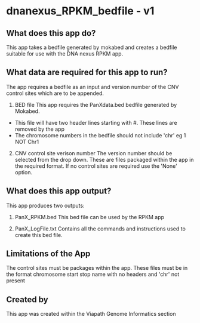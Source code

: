 # dnanexus_RPKM_bedfile - v1

## What does this app do?
This app takes a bedfile generated by mokabed and creates a bedfile suitable for use with the DNA nexus RPKM app.

## What data are required for this app to run?
The app requires a bedfile as an input and version number of the CNV control sites which are to be appended.

1. BED file
This app requires the PanXdata.bed bedfile generated by Mokabed.
  * This file will have two header lines starting with #. These lines are removed by the app
  * The chromosome numbers in the bedfile should not include 'chr' eg 1 NOT Chr1

2. CNV control site verison number
The version number should be selected from the drop down.
These are files packaged within the app in the required format.
If no control sites are required use the 'None' option.


## What does this app output?
This app produces two outputs:

1. PanX_RPKM.bed
This bed file can be used by the RPKM app

2. PanX_LogFile.txt
Contains all the commands and instructions used to create this bed file.


## Limitations of the App
The control sites must be packages within the app.
These files must be in the format 
chromosome start stop name
with no headers 
and 'chr' not present

## Created by
This app was created within the Viapath Genome Informatics section
